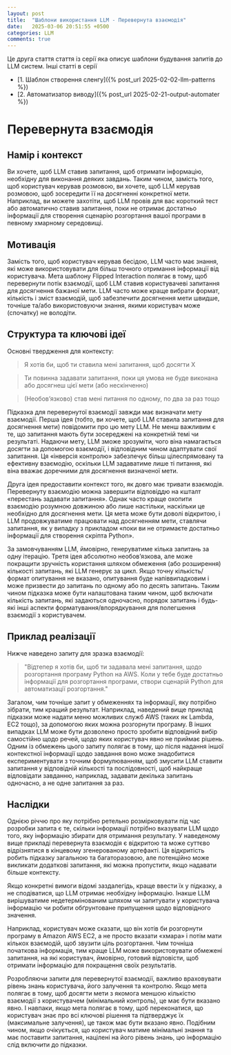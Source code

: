 ```yaml
---
layout: post
title:  "Шаблони використання LLM - Перевернута взаємодія"
date:   2025-03-06 20:51:55 +0500
categories: LLM
comments: true
---
```


Це друга стаття стаття із серії яка описує шаблони будування запитів до LLM систем.
Інші статті в серії
- [1. Шаблон створення сленгу]({% post_url 2025-02-02-llm-patterns %})
- [2. Автоматизатор виводу]({% post_url 2025-02-21-output-automater %})

# Перевернута взаємодія

## Намір і контекст

Ви хочете, щоб LLM ставив запитання, щоб отримати інформацію, необхідну для виконання деяких завдань. Таким чином, замість того, щоб користувач керував розмовою, ви хочете, щоб LLM керував розмовою, щоб зосередити її на досягненні конкретної мети. Наприклад, ви можете захотіти, щоб LLM провів для вас короткий тест або автоматично ставив запитання, поки не отримає достатньо інформації для створення сценарію розгортання вашої програми в певному хмарному середовищі.

## Мотивація

Замість того, щоб користувач керував бесідою, LLM часто має знання, які може використовувати для більш точного отримання інформації від користувача. Мета шаблону Flipped Interaction полягає в тому, щоб перевернути потік взаємодії, щоб LLM ставив користувачеві запитання для досягнення бажаної мети. LLM часто може краще вибрати формат, кількість і зміст взаємодій, щоб забезпечити досягнення мети швидше, точніше та/або використовуючи знання, якими користувач може (спочатку) не володіти.

<!--more-->

## Структура та ключові ідеї

Основні твердження для контексту:

> Я хотів би, щоб ти ставила мені запитання, щоб досягти X

> Ти повинна задавати запитання, поки ця умова не буде виконана або досягнеш цієї мети (або нескінченно)

> (Необов’язково) став мені питання по одному, по два за раз тощо

Підказка для перевернутої взаємодії завжди має визначати мету взаємодії. Перша ідея (тобто, ви хочете, щоб LLM ставила запитання для досягнення мети) повідомити про цю мету LLM. Не менш важливим є те, що запитання мають бути зосереджені на конкретній темі чи результаті. Надаючи мету, LLM зможе зрозуміти, чого віна намагається досягти за допомогою взаємодії, і відповідним чином адаптувати свої запитання. Ця «інверсія контролю» забезпечує більш цілеспрямовану та ефективну взаємодію, оскільки LLM задаватиме лише ті питання, які віна вважає доречними для досягнення визначеної мети.

Друга ідея предоставити контекст того, як довго має тривати взаємодія. Перевернуту взаємодію можна завершити відповіддю на кшталт «перестань задавати запитання». Однак часто краще охопити взаємодію розумною довжиною або лише настільки, наскільки це необхідно для досягнення мети. Ця мета може бути доволі відкритою, і LLM продовжуватиме працювати над досягненням мети, ставлячи запитання, як у випадку з прикладом «поки ви не отримаєте достатньо інформації для створення скріпта Python».

За замовчуванням LLM, ймовірно, генеруватиме кілька запитань за одну ітерацію. Третя ідея абсолютно необов’язкова, але може покращити зручність користання шляхом обмеження (або розширення) кількості запитань, які LLM генерує за цикл. Якщо точну кількість/формат опитування не вказано, опитування буде напіввипадковим і може призвести до запитань по одному або по десять запитань. Таким чином підказка може бути налаштована таким чином, щоб включати кількість запитань, які задаються одночасно, порядок запитань і будь-які інші аспекти форматування/впорядкування для полегшення взаємодії з користувачем.

## Приклад реалізації

Нижче наведено запиту для зразка взаємодії:

>  "Відтепер я хотів би, щоб ти задавала мені запитання, щодо розгортання програму Python на AWS. Коли у тебе буде достатньо інформації для розгортання програми, створи сценарій Python для автоматизації розгортання."

Загалом, чим точніше запит у обмеженнях та інформації, яку потрібно зібрати, тим кращий результат. Наприклад, наведений вище приклад підказки може надати меню можливих служб AWS (таких як Lambda, EC2 тощо), за допомогою яких можна розгорнути програму. В інших випадках LLM може бути дозволено просто зробити відповідний вибір самостійно щодо речей, щодо яких користувач явно не приймає рішень. Одним із обмежень цього запиту полягає в тому, що після надання іншої контекстної інформації щодо завдання воно може знадобитися експериментувати з точним формулюванням, щоб змусити LLM ставити запитання у відповідній кількості та послідовності, щоб найкраще відповідати завданню, наприклад, задавати декілька запитань одночасно, а не одне запитання за раз.

## Наслідки

Однією річчю про яку потрібно ретельно розмірковувати під час розробки запита є те, скільки інформації потрібно вказувати LLM щодо того, яку інформацію збирати для отримання результату. У наведеному вище прикладі перевернута взаємодія є відкритою та може суттєво відрізнятися в кінцевому згенерованому артефакті. Ця відкритість робить підказку загальною та багаторазовою, але потенційно може викликати додаткові запитання, які можна пропустити, якщо надавати більше контексту.

Якщо конкретні вимоги відомі заздалегідь, краще ввести їх у підказку, а не сподіватися, що LLM отримає необхідну інформацію. Інакше LLM вирішуватиме недетермінованим шляхом чи запитувати у користувача інформацію чи робити обґрунтоване припущення щодо відповідного значення.

Наприклад, користувач може сказати, що він хотів би розгорнути програму в Amazon AWS EC2, а не просто вказати «хмара» і потім мати кількох взаємодій, щоб звузити ціль розгортання. Чим точніша початкова інформація, тим краще LLM може використовувати обмежені запитання, на які користувач, ймовірно, готовий відповісти, щоб отримати інформацію для покращення своїх результатів.

Розробляючи запити для перевернутої взаємодії, важливо враховувати рівень знань користувача, його залучення та контролю. Якщо мета полягає в тому, щоб досягти мети з якомога меншою кількістю взаємодії з користувачем (мінімальний контроль), це має бути вказано явно. І навпаки, якщо мета полягає в тому, щоб переконатися, що користувач знає про всі ключові рішення та підтверджує їх (максимальне залучення), це також має бути вказано явно. Подібним чином, якщо очікується, що користувач матиме мінімальні знання та має поставити запитання, націлені на його рівень знань, цю інформацію слід включити до підказки.